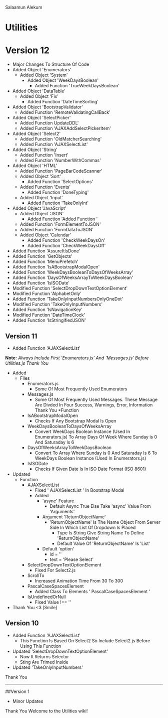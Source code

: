 Salaamun Alekum

# Utilities
# Version 12
* Major Changes To Structure Of Code
* Added Object 'Enumerators'
  * Added Object 'System'
    * Added Object 'WeekDaysBoolean'
      * Added Function 'TrueWeekDaysBoolean'
* Added Object 'DataTable'
  * Added Object 'Fix'
    * Added Function 'DateTimeSorting'
* Added Object 'BootstrapValidator'
  * Added Function 'RemoteValidatingCallBack'
* Added Object 'SelectPicker'
  * Added Function UpdateDDL'
  * Added Function 'AJAXAddSelectPickerItem'
* Added Object 'Select2'
  * Added Function 'OldMatcherSearching'
  * Added Function 'AJAXSelectList'
* Added Object 'String'
  * Added Function 'Insert'
  * Added Function 'NumberWithCommas'
* Added Object 'HTML'
  * Added Function 'PageBarCodeScanner'
  * Added Object 'Sort'
    * Added Function 'SelectOptions'
  * Added Function 'Events'
    * Added Function 'DoneTyping'
  * Added Object 'Input'
    * Added Function 'TakeOnlyInt'
* Added Object 'JavaScript'
  * Added Object 'JSON'
    * Added Function 'Added Function '
  * Added Function 'FormElementToJSON'
  * Added Function 'FormDataToJSON'
  * Added Object 'Calendar'
    * Added Function 'CheckWeekDaysOn'
    * Added Function 'CheckWeekDaysOff'
* Added Function 'AssureItIsDone'
* Added Function 'GetObjects'
* Added Function 'MenuPrefetch'
* Added Function 'IsABootstrapModalOpen'
* Added Function 'WeekDaysBooleanToDaysOfWeeksArray'
* Added Function 'DaysOfWeeksArrayToWeekDaysBoolean'
* Added Function 'IsISODate'
* Modified Function 'SelectDropDownTextOptionElement'
* Modified Function 'AlphabetOnly'
* Added Function 'TakeOnlyInputNumbersOnlyOneDot'
* Modified Function 'TakeOnlyInputNumbers'
* Added Function 'IsNavigationKey'
* Modified Function 'DateTimeClock'
* Added Function 'IsStringifiedJSON'

## Version 11

- Added Function 'AJAXSelectList'

**Note:** *Always Include First 'Enumerators.js' And 'Messages.js' Before Utilities.js Thank You*

* Added 
  * Files
    * Enumerators.js
      * Some Of Most Frequently Used Enumerators
    * Messages.js
      * Some Of Most Frequently Used Messages. These Message Are Divded In Four Success, Warnings, Error, Information Thank You
        *Function 
    * IsABootstrapModalOpen
      * Checks If Any Bootstrap Modal Is Open
    * WeekDaysBooleanToDaysOfWeeksArray
      * Convert WeekDays Boolean Instance (Used In Enumerators.js) To Array Days Of Week Where Sunday is 0 And Saturaday Is 6
    * DaysOfWeeksArrayToWeekDaysBoolean
      * Convert To Array Where Sunday is 0 And Saturaday Is 6 To WeekDays Boolean Instance (Used In Enumerators.js)
    * IsISODate
      * Checks If Given Date Is In ISO Date Format (ISO 8601) 
* Updated 
  * Function
    * AJAXSelectList
      * Fixed ' AJAXSelectList ' In Bootstrap Modal 
      * Added
        * 'async' Feature
          * Default Async True Else Take 'async' Value From 'Arguments'
        * Argument 'ReturnObjectName' 
          * 'ReturnObjectName' Is The Name Object From Server Side In Which List Of Dropdown Is Placed 
            * Type Is String Give String Name To Define 'ReturnObjectName'
            * Default Value Of 'ReturnObjectName' Is 'List'
        * Default 'option' 
          * id = ''
          * text = 'Please Select'
    * SelectDropDownTextOptionElement
      * Fixed For Select2.js
    * ScrollTo
      * Increased Animation Time From 30 To 300
    * PascalCaseSpacesElement
      * Added Class To Elements ' PascalCaseSpacesElement '
    * IsUndefinedOrNull
      * Fixed Value !== ''
* Thank You <3 [Smile]


## Version 10
* Added Function 'AJAXSelectList'
   * This Function Is Based On Select2 So Include Select2.js Before Using This Function
* Updated 'SelectDropDownTextOptionElement'
   * Now It Returns Selector
   * Sting Are Trimed Inside 
* Updated 'TakeOnlyInputNumbers'

Thank You

***


##Version 1
* Minor Updates

Thank You
Welcome to the Utilities wiki!
